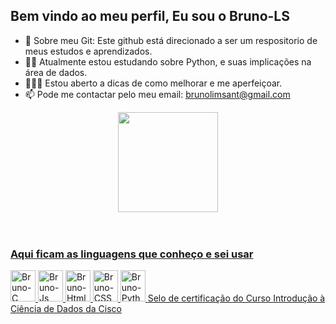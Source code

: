 ## Bem vindo ao meu perfil, Eu sou o Bruno-LS

- 🌟 Sobre meu Git: Este github está direcionado a ser um respositorio de meus estudos e aprendizados.
- 👨‍💻 Atualmente estou estudando sobre Python, e suas implicações na área de dados.
- 👨🏻‍🎓 Estou aberto a dicas de como melhorar e me aperfeiçoar.
- 📫 Pode me contactar pelo meu email: brunolimsant@gmail.com


<div align="center">
  <a href="https://github.com/Bruno-LS?tab=repositories">
  <img height="160em" src="https://github-readme-stats.vercel.app/api/top-langs/?username=Bruno-LS&layout=compact&langs_count=8&theme=dracula">
</div><br><br>
  
  ### Aqui ficam as linguagens que conheço e sei usar
<div style="display: inline;">
  <img alt="Bruno-C" height="50" width="40" src="https://cdn.jsdelivr.net/gh/devicons/devicon/icons/c/c-original.svg">
  <img  alt="Bruno-Js" height="50" width="40" src="https://cdn.jsdelivr.net/gh/devicons/devicon/icons/javascript/javascript-original.svg">
  <img  alt="Bruno-Html" height="50" width="40" src="https://cdn.jsdelivr.net/gh/devicons/devicon/icons/html5/html5-original.svg">
  <img alt="Bruno-CSS" height="50" width="40" src="https://cdn.jsdelivr.net/gh/devicons/devicon/icons/css3/css3-original.svg">
  <img alt="Bruno-Python" height="50" width="40" src="https://cdn.jsdelivr.net/gh/devicons/devicon/icons/Python/Python-original.svg">
</div> 
<a href="https://www.credly.com/badges/6b804152-2036-4da3-912e-0f5ba966c242/public_url">Selo de certificação do Curso Introdução à Ciência de Dados da Cisco</a>
  
 

